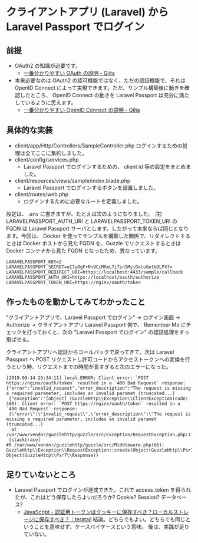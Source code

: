 # クライアントアプリ (Laravel) から Laravel Passport でログイン
## 前提
- OAuth2 の知識が必要です。
  - [一番分かりやすい OAuth の説明 - Qiita](https://qiita.com/TakahikoKawasaki/items/e37caf50776e00e733be)
- 本来必要なのは OAuth2 の認可機能ではなく、ただの認証機能で、それは OpenID Connect によって実現できます。ただ、サンプル構築後に動きを確認したところ、 OpenID Connect の動きを Laravel Passport は充分に満たしているように思えます。
  - [一番分かりやすい OpenID Connect の説明 - Qiita](https://qiita.com/TakahikoKawasaki/items/498ca08bbfcc341691fe)

## 具体的な実装
- client/app/Http/Controllers/SampleController.php
  ログインするための処理は全てここに集約しました。
- client/config/services.php
  - Laravel Passport でログインするための、 client id 等の設定をまとめました。
- client/resources/views/sample/index.blade.php
  - Laravel Passport でログインするボタンを設置しました。
- client/routes/web.php
  - ログインするために必要なルートを定義しました。

設定は、 .env に書きますが、たとえば次のようになりました。
注) LARAVELPASSPORT_AUTH_URI と LARAVELPASSPORT_TOKEN_URI の FQDN は Laravel Passport サーバとします。したがって本来ならば同じとなります。今回は、 Docker を使ってサンプルを構築した関係で、リダイレクトするときは Docker ホストから見た FQDN を、Guzzle でリクエストするときは Docker コンテナから見た FQDN となったため、異なっています。

```
LARAVELPASSPORT_KEY=2
LARAVELPASSPORT_SECRET=eI7yOgFrNn9CiMRmL7i7inSMyjDoluGetbOLPXfn
LARAVELPASSPORT_REDIRECT_URI=https://localhost:4433/sample/callback
LARAVELPASSPORT_AUTH_URI=https://localhost/oauth/authorize
LARAVELPASSPORT_TOKEN_URI=https://nginx/oauth/token
```

## 作ったものを動かしてみてわかったこと
"クライアントアプリで、Laravel Passport でログイン" -> ログイン画面 -> Authorize -> クライアントアプリ
Laravel Passport 側で、 Remember Me にチェックを打っておくと、次の "Laravel Passport でログイン" の認証処理をすっ飛ばせる。

クライアントアプリへ認証からコールバックで戻ってきて、次は Laravel Passport へ POST リクエストし許可コードからアクセストークンへの変換を行うという時、リクエストまでの時間が長すぎると次のエラーになった。

```
[2019-09-14 23:34:11] local.ERROR: Client error: `POST https://nginx/oauth/token` resulted in a `400 Bad Request` response:
{"error":"invalid_request","error_description":"The request is missing a required parameter, includes an invalid paramet (truncated...)
 {"exception":"[object] (GuzzleHttp\\Exception\\ClientException(code: 400): Client error: `POST https://nginx/oauth/token` resulted in a `400 Bad Request` response:
 {\"error\":\"invalid_request\",\"error_description\":\"The request is missing a required parameter, includes an invalid paramet (truncated...)
  at /var/www/vendor/guzzlehttp/guzzle/src/Exception/RequestException.php:113)
 [stacktrace]
#0 /var/www/vendor/guzzlehttp/guzzle/src/Middleware.php(66): GuzzleHttp\\Exception\\RequestException::create(Object(GuzzleHttp\\Psr7\\Request), Object(GuzzleHttp\\Psr7\\Response))
```

## 足りていないところ
- Laravel Passport でログインが達成できた。これで access_token を得られたが、これはどう保存したらよいだろうか? Cookie? Session? データベース?
  - [JavaScript - 認証用トークンはクッキーに保存すべき？ローカルストレージに保存すべき？｜teratail](https://teratail.com/questions/84388)
    結論。どちらでもよい。どちらでも同じということを意味せず、ケースバイケースという意味。
    後は、実践が足りていない。

